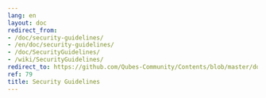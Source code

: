 ```yaml
---
lang: en
layout: doc
redirect_from:
- /doc/security-guidelines/
- /en/doc/security-guidelines/
- /doc/SecurityGuidelines/
- /wiki/SecurityGuidelines/
redirect_to: https://github.com/Qubes-Community/Contents/blob/master/docs/security/security-guidelines.md
ref: 79
title: Security Guidelines
---
```


